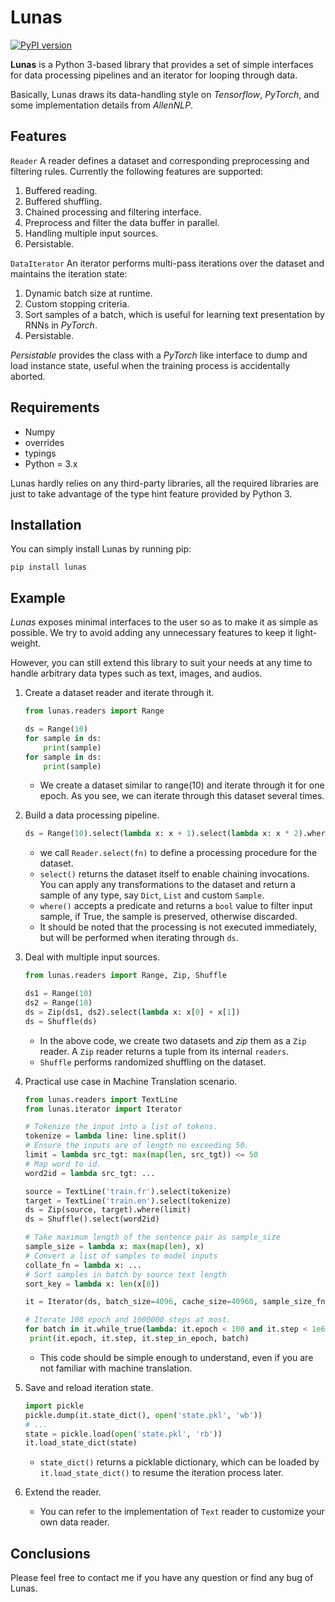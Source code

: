 # Lunas

[![PyPI version](https://img.shields.io/badge/pypi-v0.2.3-limegreen.svg)](https://github.com/pluiez/lunas)

**Lunas** is a Python 3-based library that provides a set of simple interfaces for data processing pipelines and an iterator for looping through data.

Basically, Lunas draws its data-handling style on *Tensorflow*, *PyTorch*, and some implementation details from *AllenNLP*.

## Features

`Reader` A reader defines a dataset and corresponding preprocessing and filtering rules. Currently the following features are supported:

1. Buffered reading.
2. Buffered shuffling.
3. Chained processing and filtering interface.
4. Preprocess and filter the data buffer in parallel.
5. Handling multiple input sources.
6. Persistable.

`DataIterator` An iterator performs multi-pass iterations over the dataset and maintains the iteration state:

1. Dynamic batch size at runtime.
2. Custom stopping criteria.
3. Sort samples of a batch, which is useful for learning text presentation by RNNs in *PyTorch*.
4. Persistable.

*Persistable* provides the class with a *PyTorch* like interface to dump and load instance state, useful when the training process is accidentally aborted.

## Requirements

- Numpy
- overrides
- typings
- Python = 3.x

Lunas hardly relies on any third-party libraries, all the required libraries are just
to take advantage of the type hint feature provided by Python 3.

## Installation

You can simply install Lunas by running pip:

```
pip install lunas
```

## Example

*Lunas* exposes minimal interfaces to the user so as to make it as simple as possible. We try to avoid adding any unnecessary features to keep it light-weight.

However, you can still extend this library to suit your needs at any time to handle arbitrary data types such as text, images, and audios.

1. Create a dataset reader and iterate through it.

   ```python
   from lunas.readers import Range

   ds = Range(10)
   for sample in ds:
       print(sample)
   for sample in ds:
       print(sample)
   ```

   - We create a dataset similar to range(10) and iterate through it for one epoch.
   As you see, we can iterate through this dataset several times.

2. Build a data processing pipeline.

   ```python
   ds = Range(10).select(lambda x: x + 1).select(lambda x: x * 2).where(lambda x: x % 2 == 0)
   ```

   - we call `Reader.select(fn)` to define a processing procedure for the dataset.
   - `select()` returns the dataset itself to enable chaining invocations. You can apply any transformations to the dataset and return a sample of any type, say `Dict`, `List` and custom `Sample`.
   - `where()` accepts a predicate and returns a `bool` value to filter input sample, if True, the sample is preserved, otherwise discarded.
   - It should be noted that the processing is not executed immediately, but will be performed when iterating through `ds`.

3. Deal with multiple input sources.

   ```python
   from lunas.readers import Range, Zip, Shuffle

   ds1 = Range(10)
   ds2 = Range(10)
   ds = Zip(ds1, ds2).select(lambda x: x[0] + x[1])
   ds = Shuffle(ds)
   ```

   - In the above code, we create two datasets and *zip* them as a `Zip` reader. A `Zip` reader returns a tuple from its internal `readers`.
   - `Shuffle` performs randomized shuffling on the dataset.

4. Practical use case in Machine Translation scenario.

   ```python
   from lunas.readers import TextLine
   from lunas.iterator import Iterator

   # Tokenize the input into a list of tokens.
   tokenize = lambda line: line.split()
   # Ensure the inputs are of length no exceeding 50.
   limit = lambda src_tgt: max(map(len, src_tgt)) <= 50
   # Map word to id.
   word2id = lambda src_tgt: ...

   source = TextLine('train.fr').select(tokenize)
   target = TextLine('train.en').select(tokenize)
   ds = Zip(source, target).where(limit)
   ds = Shuffle().select(word2id)

   # Take maximum length of the sentence pair as sample_size
   sample_size = lambda x: max(map(len), x)
   # Convert a list of samples to model inputs
   collate_fn = lambda x: ...
   # Sort samples in batch by source text length
   sort_key = lambda x: len(x[0])

   it = Iterator(ds, batch_size=4096, cache_size=40960, sample_size_fn=lambda x, collate_fn=collate_fn, sort_cache_by=sort_key)

   # Iterate 100 epoch and 1000000 steps at most.
   for batch in it.while_true(lambda: it.epoch < 100 and it.step < 1e6):
   	print(it.epoch, it.step, it.step_in_epoch, batch)

   ```

   - This code should be simple enough to understand, even if you are not familiar with machine translation.

2. Save and reload iteration state.

   ```python
   import pickle
   pickle.dump(it.state_dict(), open('state.pkl', 'wb'))
   # ...
   state = pickle.load(open('state.pkl', 'rb'))
   it.load_state_dict(state)
   ```

   - `state_dict()` returns a picklable dictionary, which can be loaded by `it.load_state_dict()` to resume the iteration process later.

3. Extend the reader.

   - You can refer to the implementation of `Text` reader to customize your own data reader.

## Conclusions

Please feel free to contact me if you have any question or find any bug of Lunas.